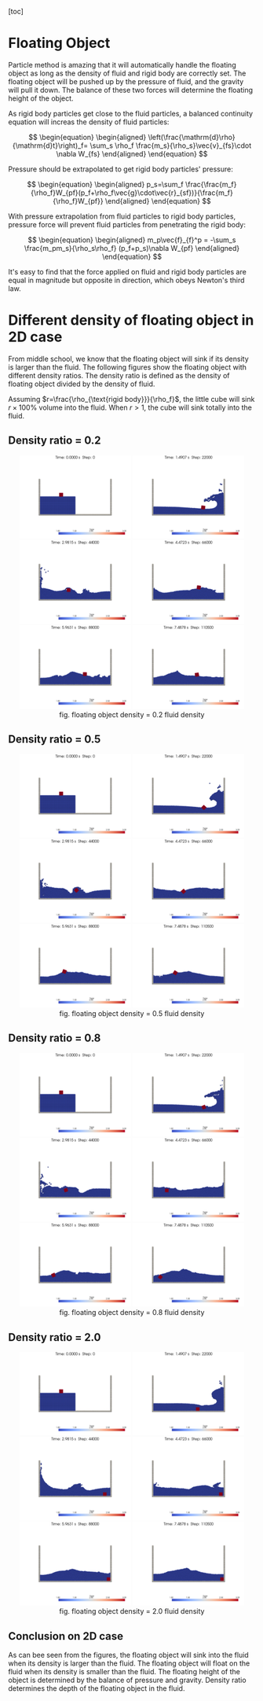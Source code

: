 [toc]

# Floating Object

Particle method is amazing that it will automatically handle the floating object as long as the density of fluid and rigid body are correctly set. The floating object will be pushed up by the pressure of fluid, and the gravity will pull it down. The balance of these two forces will determine the floating height of the object.

As rigid body particles get close to the fluid particles, a balanced continuity equation will increas the density of fluid particles:

$$
\begin{equation}
    \begin{aligned}
        \left(\frac{\mathrm{d}\rho}{\mathrm{d}t}\right)_f=
        \sum_s \rho_f \frac{m_s}{\rho_s}\vec{v}_{fs}\cdot \nabla W_{fs}
    \end{aligned}
\end{equation}
$$

Pressure should be extrapolated to get rigid body particles' pressure:

$$
\begin{equation}
    \begin{aligned}
    p_s=\sum_f \frac{\frac{m_f}{\rho_f}W_{pf}(p_f+\rho_f\vec{g}\cdot\vec{r}_{sf})}{\frac{m_f}{\rho_f}W_{pf}}
    \end{aligned}
\end{equation}
$$

With pressure extrapolation from fluid particles to rigid body particles, pressure force will prevent fluid particles from penetrating the rigid body:

$$
\begin{equation}
    \begin{aligned}
        m_p\vec{f}_{f}^p = -\sum_s \frac{m_pm_s}{\rho_s\rho_f}
        (p_f+p_s)\nabla W_{pf}
    \end{aligned}
\end{equation}
$$

It's easy to find that the force applied on fluid and rigid body particles are equal in magnitude but opposite in direction, which obeys Newton's third law.

# Different density of floating object in 2D case

From middle school, we know that the floating object will sink if its density is larger than the fluid. The following figures show the floating object with different density ratios. The density ratio is defined as the density of floating object divided by the density of fluid.

Assuming $r=\frac{\rho_{\text{rigid body}}}{\rho_f}$, the little cube will sink $r\times 100\%$ volume into the fluid. When $r > 1$, the cube will sink totally into the fluid.

## Density ratio = 0.2

<center>
<img src="image/floating_object_2d_density_200_cmap0.png" width=45%>
<img src="image/floating_object_2d_density_200_cmap1.png" width=45%>
</br>
<img src="image/floating_object_2d_density_200_cmap2.png" width=45%>
<img src="image/floating_object_2d_density_200_cmap3.png" width=45%>
</br>
<img src="image/floating_object_2d_density_200_cmap4.png" width=45%>
<img src="image/floating_object_2d_density_200_cmap5.png" width=45%>
</br>
fig. floating object density = 0.2 fluid density
</center>

## Density ratio = 0.5

<center>
<img src="image/floating_object_2d_density_500_cmap0.png" width=45%>
<img src="image/floating_object_2d_density_500_cmap1.png" width=45%>
</br>
<img src="image/floating_object_2d_density_500_cmap2.png" width=45%>
<img src="image/floating_object_2d_density_500_cmap3.png" width=45%>
</br>
<img src="image/floating_object_2d_density_500_cmap4.png" width=45%>
<img src="image/floating_object_2d_density_500_cmap5.png" width=45%>
</br>
fig. floating object density = 0.5 fluid density
</center>

## Density ratio = 0.8

<center>
<img src="image/floating_object_2d_density_800_cmap0.png" width=45%>
<img src="image/floating_object_2d_density_800_cmap1.png" width=45%>
</br>
<img src="image/floating_object_2d_density_800_cmap2.png" width=45%>
<img src="image/floating_object_2d_density_800_cmap3.png" width=45%>
</br>
<img src="image/floating_object_2d_density_800_cmap4.png" width=45%>
<img src="image/floating_object_2d_density_800_cmap5.png" width=45%>
</br>
fig. floating object density = 0.8 fluid density
</center>

## Density ratio = 2.0

<center>
<img src="image/floating_object_2d_density_2000_cmap0.png" width=45%>
<img src="image/floating_object_2d_density_2000_cmap1.png" width=45%>
</br>
<img src="image/floating_object_2d_density_2000_cmap2.png" width=45%>
<img src="image/floating_object_2d_density_2000_cmap3.png" width=45%>
</br>
<img src="image/floating_object_2d_density_2000_cmap4.png" width=45%>
<img src="image/floating_object_2d_density_2000_cmap5.png" width=45%>
</br>
fig. floating object density = 2.0 fluid density
</center>

## Conclusion on 2D case

As can bee seen from the figures, the floating object will sink into the fluid when its density is larger than the fluid. The floating object will float on the fluid when its density is smaller than the fluid. The floating height of the object is determined by the balance of pressure and gravity. Density ratio determines the depth of the floating object in the fluid.